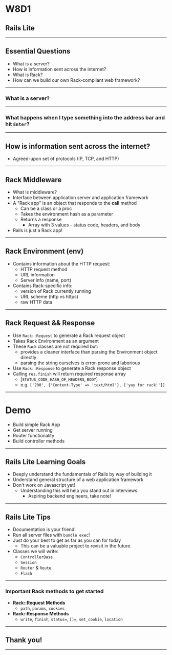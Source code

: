 # W8D1
## Rails Lite

---

## Essential Questions

+ What is a server?
+ How is information sent across the internet?
+ What is Rack?
+ How can we build our own Rack-compliant web framework?

---

### What is a server?

---

### What happens when I type something into the address bar and hit `Enter`?

---

## How is information sent across the internet?

+ Agreed-upon set of protocols (IP, TCP, and HTTP)

---

## Rack Middleware

+ What is middleware? 
+ Interface between application server and application framework
+ A "Rack app" is an object that responds to the **call** method
    + Can be a class or a proc
    + Takes the environment hash as a parameter
    + Returns a response
      + Array with 3 values - status code, headers, and body
+ Rails is just a Rack app!

---

## Rack Environment (env)

* Contains information about the HTTP request:
  * HTTP request method
  * URL information
  * Server info (name, port)
* Contains Rack-specific info:
  * version of Rack currently running
  * URL scheme (http vs https)
  * raw HTTP data

---

## Rack Request && Response

* Use `Rack::Request` to generate a Rack request object
* Takes Rack Environment as an argument
* These `Rack` classes are not required but:
  * provides a cleaner interface than parsing the Environment object directly
  * parsing the string ourselves is error-prone and laborious
* Use `Rack::Response` to generate a Rack response object
* Calling `res.finish` will return required response array
  * [`STATUS_CODE`, `HASH_OF_HEADERS`, `BODY`]
  * e.g. `['200', {'Content-Type' => 'text/html'}, ['yay for rack!']]`

---

# Demo
* Build simple Rack App 
* Get server running
* Router functionality
* Build controller methods

---

## Rails Lite Learning Goals

* Deeply understand the fundamentals of Rails by way of building it
* Understand general structure of a web application framework
* Don't work on Javascript yet!
  * Understanding this will help you stand out in interviews
    * Aspiring backend engineers, take note!

---

## Rails Lite Tips

* Documentation is your friend!
* Run all server files with `bundle exec`!
* Just do your best to get as far as you can for today 
  * This can be a valuable project to revisit in the future.
* Classes we will write:
  * `ControllerBase`
  * `Session`
  * `Router` & `Route`
  * `Flash`

---

### Important Rack methods to get started

* **Rack::Request Methods**
  * `path`, `params`, `cookies`
* **Rack::Response Methods**
  * `write`, `finish`, `status=`, `[]=`, `set_cookie`, `location`

---

## Thank you!

---